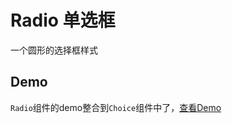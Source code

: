 # Radio 单选框

一个圆形的选择框样式

## Demo

<code>Radio</code>组件的demo整合到<code>Choice</code>组件中了，[查看Demo](/#/component/choice)
